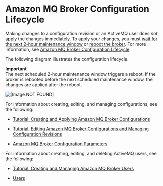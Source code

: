 # Amazon MQ Broker Configuration Lifecycle<a name="amazon-mq-broker-configuration-lifecycle"></a>

Making changes to a configuration revision or an ActiveMQ user does *not* apply the changes immediately\. To apply your changes, you must [wait for the next 2\-hour maintenance window](amazon-mq-editing-managing-configurations.md#apply-configuration-revision-editing-console) or [reboot the broker](amazon-mq-rebooting-broker.md)\. For more information, see [Amazon MQ Broker Configuration Lifecycle](#amazon-mq-broker-configuration-lifecycle)\.

The following diagram illustrates the configuration lifecycle\.

**Important**  
The next scheduled 2\-hour maintenance window triggers a reboot\. If the broker is rebooted before the next scheduled maintenance window, the changes are applied after the reboot\.

![\[Image NOT FOUND\]](http://docs.aws.amazon.com/amazon-mq/latest/developer-guide/images/amazon-mq-configuration-lifecycle.png)

For information about creating, editing, and managing configurations, see the following:

+ [Tutorial: Creating and Applying Amazon MQ Broker Configurations](amazon-mq-creating-applying-configurations.md)

+ [Tutorial: Editing Amazon MQ Broker Configurations and Managing Configuration Revisions](amazon-mq-editing-managing-configurations.md)

+ [Amazon MQ Broker Configuration Parameters](amazon-mq-broker-configuration-parameters.md)

For information about creating, editing, and deleting ActiveMQ users, see the following:

+ [Tutorial: Creating and Managing Amazon MQ Broker Users](amazon-mq-listing-managing-users.md)

+ [Users](amazon-mq-limits.md#activemq-user-limits)